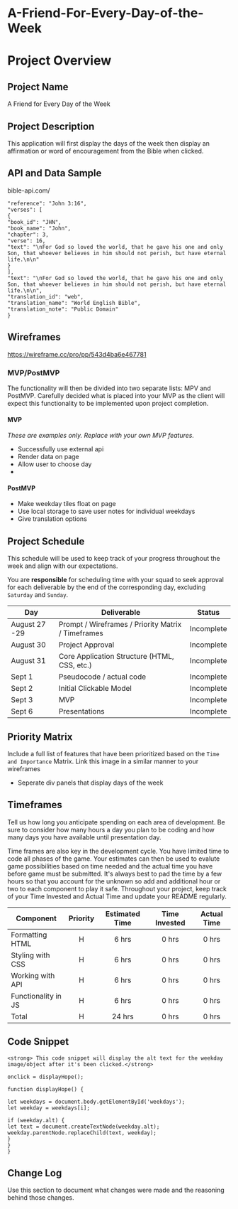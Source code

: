 # A-Friend-For-Every-Day-of-the-Week

# Project Overview

## Project Name

A Friend for Every Day of the Week

## Project Description

This application will first display the days of the week then display an affirmation or word of encouragement from the Bible when clicked.

## API and Data Sample

bible-api.com/

```
"reference": "John 3:16",
"verses": [
{
"book_id": "JHN",
"book_name": "John",
"chapter": 3,
"verse": 16,
"text": "\nFor God so loved the world, that he gave his one and only Son, that whoever believes in him should not perish, but have eternal life.\n\n"
}
],
"text": "\nFor God so loved the world, that he gave his one and only Son, that whoever believes in him should not perish, but have eternal life.\n\n",
"translation_id": "web",
"translation_name": "World English Bible",
"translation_note": "Public Domain"
}

```

## Wireframes

https://wireframe.cc/pro/pp/543d4ba6e467781

### MVP/PostMVP

The functionality will then be divided into two separate lists: MPV and PostMVP. Carefully decided what is placed into your MVP as the client will expect this functionality to be implemented upon project completion.

#### MVP

_These are examples only. Replace with your own MVP features._

- Successfully use external api
- Render data on page
- Allow user to choose day
-

#### PostMVP

- Make weekday tiles float on page
- Use local storage to save user notes for individual weekdays
- Give translation options

## Project Schedule

This schedule will be used to keep track of your progress throughout the week and align with our expectations.

You are **responsible** for scheduling time with your squad to seek approval for each deliverable by the end of the corresponding day, excluding `Saturday` and `Sunday`.

| Day           | Deliverable                                        | Status     |
| ------------- | -------------------------------------------------- | ---------- |
| August 27 -29 | Prompt / Wireframes / Priority Matrix / Timeframes | Incomplete |
| August 30     | Project Approval                                   | Incomplete |
| August 31     | Core Application Structure (HTML, CSS, etc.)       | Incomplete |
| Sept 1        | Pseudocode / actual code                           | Incomplete |
| Sept 2        | Initial Clickable Model                            | Incomplete |
| Sept 3        | MVP                                                | Incomplete |
| Sept 6        | Presentations                                      | Incomplete |

## Priority Matrix

Include a full list of features that have been prioritized based on the `Time and Importance` Matrix. Link this image in a similar manner to your wireframes

- Seperate div panels that display days of the week

## Timeframes

Tell us how long you anticipate spending on each area of development. Be sure to consider how many hours a day you plan to be coding and how many days you have available until presentation day.

Time frames are also key in the development cycle. You have limited time to code all phases of the game. Your estimates can then be used to evalute game possibilities based on time needed and the actual time you have before game must be submitted. It's always best to pad the time by a few hours so that you account for the unknown so add and additional hour or two to each component to play it safe. Throughout your project, keep track of your Time Invested and Actual Time and update your README regularly.

| Component           | Priority | Estimated Time | Time Invested | Actual Time |
| ------------------- | :------: | :------------: | :-----------: | :---------: |
| Formatting HTML     |    H     |     6 hrs      |     0 hrs     |    0 hrs    |
| Styling with CSS    |    H     |     6 hrs      |     0 hrs     |    0 hrs    |
| Working with API    |    H     |     6 hrs      |     0 hrs     |    0 hrs    |
| Functionality in JS |    H     |     6 hrs      |     0 hrs     |    0 hrs    |
| Total               |    H     |     24 hrs     |     0 hrs     |    0 hrs    |

## Code Snippet

```
<strong> This code snippet will display the alt text for the weekday image/object after it's been clicked.</strong>

onclick = displayHope();

function displayHope() {

let weekdays = document.body.getElementById('weekdays');
let weekday = weekdays[i];

if (weekday.alt) {
let text = document.createTextNode(weekday.alt);
weekday.parentNode.replaceChild(text, weekday);
}
}
}

```

## Change Log

Use this section to document what changes were made and the reasoning behind those changes.
